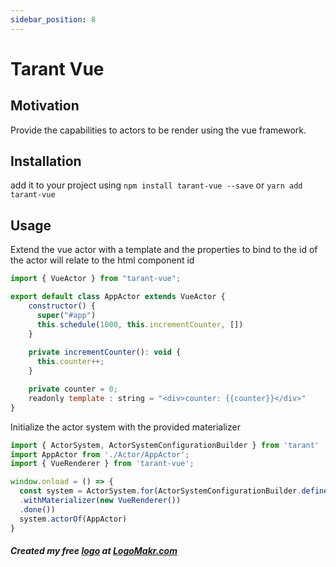 ```yaml
---
sidebar_position: 8
---
```


# Tarant Vue

## Motivation

Provide the capabilities to actors to be render using the vue framework.

## Installation

add it to your project using `npm install tarant-vue --save` or `yarn add tarant-vue`

## Usage

Extend the vue actor with a template and the properties to bind to the id of the actor will relate to the html component id

```js
import { VueActor } from "tarant-vue";

export default class AppActor extends VueActor {
    constructor() {
      super("#app")
      this.schedule(1000, this.incrementCounter, [])
    }
  
    private incrementCounter(): void {
      this.counter++;
    }

    private counter = 0; 
    readonly template : string = "<div>counter: {{counter}}</div>"
}
```

Initialize the actor system with the provided materializer
```js
import { ActorSystem, ActorSystemConfigurationBuilder } from 'tarant'
import AppActor from './Actor/AppActor';
import { VueRenderer } from 'tarant-vue';

window.onload = () => {
  const system = ActorSystem.for(ActorSystemConfigurationBuilder.define()
  .withMaterializer(new VueRenderer())
  .done())  
  system.actorOf(AppActor)
}
```
##### Created my free [logo](https://logomakr.com/3zsWGM) at <a href="http://logomakr.com" title="Logo Makr">LogoMakr.com</a> 